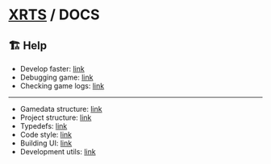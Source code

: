 # [XRTS](../README.md) / DOCS

## 🏗️ Help

- Develop faster: [link](DEVELOP_FASTER.md)
- Debugging game: [link](DEBUGGING_GAME.md)
- Checking game logs: [link](CHECKING_GAME_LOGS.md)

---

- Gamedata structure: [link](GAMEDATA_STRUCTURE.md)
- Project structure: [link](PROJECT_STRUCTURE.md)
- Typedefs: [link](TYPEDEFS.md)
- Code style: [link](CODESTYLE.md)
- Building UI: [link](BUILDING_UI.md)
- ️Development utils: [link](UTILS.md)
